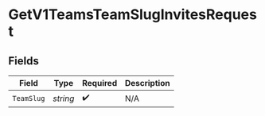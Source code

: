 # GetV1TeamsTeamSlugInvitesRequest


## Fields

| Field              | Type               | Required           | Description        |
| ------------------ | ------------------ | ------------------ | ------------------ |
| `TeamSlug`         | *string*           | :heavy_check_mark: | N/A                |